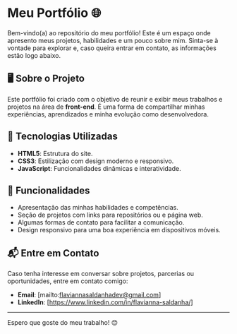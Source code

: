 # Meu Portfólio 🌐  

Bem-vindo(a) ao repositório do meu portfólio! Este é um espaço onde apresento meus projetos, habilidades e um pouco sobre mim. Sinta-se à vontade para explorar e, caso queira entrar em contato, as informações estão logo abaixo.  

## 🖥️ Sobre o Projeto  

Este portfólio foi criado com o objetivo de reunir e exibir meus trabalhos e projetos na área de **front-end**. É uma forma de compartilhar minhas experiências, aprendizados e minha evolução como desenvolvedora.  

## 🚀 Tecnologias Utilizadas  

- **HTML5**: Estrutura do site.  
- **CSS3**: Estilização com design moderno e responsivo.  
- **JavaScript**: Funcionalidades dinâmicas e interatividade.  

## 🌟 Funcionalidades  

- Apresentação das minhas habilidades e competências.  
- Seção de projetos com links para repositórios ou e página web.  
- Algumas formas de contato para facilitar a comunicação.  
- Design responsivo para uma boa experiência em dispositivos móveis.  

## 📬 Entre em Contato  

Caso tenha interesse em conversar sobre projetos, parcerias ou oportunidades, entre em contato comigo:  

- **Email**: [mailto:flaviannasaldanhadev@gmail.com]  
- **LinkedIn**: [https://www.linkedin.com/in/flavianna-saldanha/]

---

Espero que goste do meu trabalho! 😊
